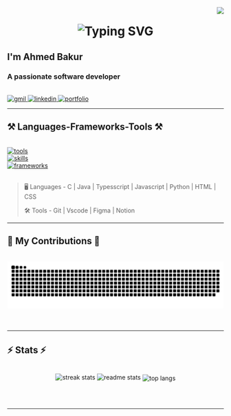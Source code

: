 <img align="right" src="https://visitor-badge.laobi.icu/badge?page_id=ahhmadas213.ahhmadas213">


<h1 align="center">
  <img src="https://readme-typing-svg.demolab.com?font=Fira+Code&size=26&pause=1000&random=false&width=435&lines=Hi%2C+There%E2%9C%8B!;I'm+Ahmed+Bakur" alt="Typing SVG" />
</h1>
<h2>I'm Ahmed Bakur</h2>
<h3 >A passionate software developer</h3>
<br>

<div >
  <a href="mailto:ahhmadas213@gmail.com" >
    <img alt="gmil" src="https://img.shields.io/badge/Gmail-D14836?style=for-the-badge&logo=gmail&logoColor=white">
  </a>

  <a href="https://www.linkedin.com/in/ahmed-bakur/"  target="_blank">
    <img alt="linkedin" src="https://img.shields.io/badge/LinkedIn-0077B5?style=for-the-badge&logo=linkedin&logoColor=white">
  </a>

  <a href="https://abiu.vercel.app/" target="_blank" >
    <img alt="portfolio" src="https://img.shields.io/badge/Portfolio-f5bc42?style=for-the-badge&logo=todoist&logoColor=white">
  </a>
</div>

<hr>
<h2 >⚒️ Languages-Frameworks-Tools ⚒️</h2>
<br>

<div >
    <a href="https://skillicons.dev">
      <img alt="tools" src="https://skillicons.dev/icons?i=git,vscode,notion,figma" />
      <br>
      <img alt="skills" src="https://skillicons.dev/icons?i=nextjs,react,flask,mysql,mongodb" />
      <br>
      <img alt="frameworks" src="https://skillicons.dev/icons?i=c,ts,javascript,python,html,css" />
  </a>

</div>

<br>

> :desktop_computer:  Languages - C | Java | Typesscript | Javascript | Python | HTML | CSS 
>
> :hammer_and_wrench:  Tools - Git | Vscode | Figma | Notion
>

<hr>

<div >
  <h2>🐍 My Contributions 🐍</h2>
  <br>  
  <img alt="snake eating my contributions" src="https://raw.githubusercontent.com/ahhmadas213/ahhmadas213/output/github-contribution-grid-snake.svg" />
  <br/><br/><br/>
</div>

<hr/>

<h2 >⚡ Stats ⚡</h2>
<br>
<div align="center" >
  <img width=390 src="https://github-readme-streak-stats-salesp07.vercel.app/?user=ahhmadas213&count_private=true&theme=react&border_radius=10" alt="streak stats"/>
  <img width=390 src="https://github-readme-stats-salesp07.vercel.app/api?username=ahhmadas213&count_private=true&show_icons=true&theme=react&rank_icon=github&border_radius=10" alt="readme stats" />
  <img width=325 align="center" src="https://github-readme-stats-salesp07.vercel.app/api/top-langs/?username=ahhmadas213&hide=HTML&langs_count=8&layout=compact&theme=react&border_radius=10&size_weight=0.5&count_weight=0.5&exclude_repo=github-readme-stats" alt="top langs" />
</div>

<br/><br/>

<hr/>

<br/>

